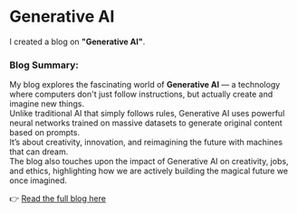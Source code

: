 # Generative AI

I created a blog on **"Generative AI"**.

### Blog Summary:

My blog explores the fascinating world of **Generative AI** — a technology where computers don't just follow instructions, but actually create and imagine new things.  
Unlike traditional AI that simply follows rules, Generative AI uses powerful neural networks trained on massive datasets to generate original content based on prompts.  
It’s about creativity, innovation, and reimagining the future with machines that can dream.  
The blog also touches upon the impact of Generative AI on creativity, jobs, and ethics, highlighting how we are actively building the magical future we once imagined.

👉 [Read the full blog here](https://medium.com/@fizarafakat/who-needs-magic-we-have-generative-ai-now-f024bc473f92)